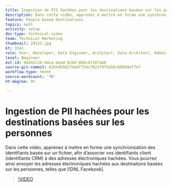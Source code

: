 ```yaml
---
title: Ingestion de PII hachées pour les destinations basées sur les personnes
description: Dans cette vidéo, apprenez à mettre en forme une synchronisation des identifiants basée sur un fichier, afin d’associer vos identifiants client (identifiants CRM) à des adresses électroniques hachées.
feature: People-based Destinations
topics: null
activity: setup
doc-type: technical video
team: Technical Marketing
thumbnail: 29122.jpg
kt: 3341
role: User, Developer, Data Engineer, Architect, Data Architect, Admin, Leader
level: Beginner
exl-id: 9e042c20-ddca-4ead-824d-8bbcd718fab9
source-git-commit: 62b43b5627dabf754cf821f974a56c60989ef7ef
workflow-type: tm+mt
source-wordcount: '76'
ht-degree: 0%

---
```


# Ingestion de PII hachées pour les destinations basées sur les personnes

Dans cette vidéo, apprenez à mettre en forme une synchronisation des identifiants basée sur un fichier, afin d’associer vos identifiants client (identifiants CRM) à des adresses électroniques hachées. Vous pourrez ainsi envoyer les adresses électroniques hachées aux destinations basées sur les personnes, telles que [!DNL Facebook].

>[!VIDEO](https://video.tv.adobe.com/v/29122/?quality=12)
